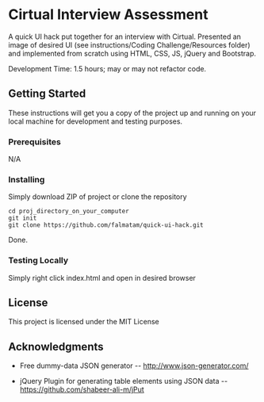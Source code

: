 # Cirtual Interview Assessment

A quick UI hack put together for an interview with Cirtual. Presented an image of desired UI (see instructions/Coding Challenge/Resources folder) and implemented from scratch using HTML, CSS, JS, jQuery and Bootstrap.

Development Time: 1.5 hours; may or may not refactor code.

## Getting Started

These instructions will get you a copy of the project up and running on your local machine for development and testing purposes. 

### Prerequisites

N/A


### Installing

Simply download ZIP of project or clone the repository

```
cd proj_directory_on_your_computer
git init
git clone https://github.com/falmatam/quick-ui-hack.git
```

Done.



### Testing Locally

Simply right click index.html and open in desired browser 


## License

This project is licensed under the MIT License

## Acknowledgments

* Free dummy-data JSON generator -- http://www.json-generator.com/

* jQuery Plugin for generating table elements using JSON data -- https://github.com/shabeer-ali-m/jPut 
